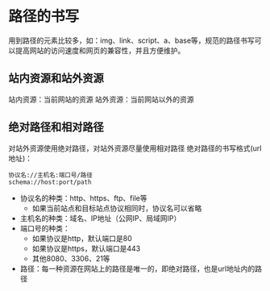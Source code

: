 # 路径的书写
用到路径的元素比较多，如：img、link、script、a、base等，规范的路径书写可以提高网站的访问速度和网页的兼容性，并且方便维护。

## 站内资源和站外资源
站内资源：当前网站的资源
站外资源：当前网站以外的资源

## 绝对路径和相对路径
对站外资源使用绝对路径，对站外资源尽量使用相对路径
绝对路径的书写格式(url地址)：
```
协议名://主机名:端口号/路径
schema://host:port/path 
```
- 协议名的种类：http、https、ftp、file等
    - 如果当前站点和目标站点协议相同时，协议名可以省略
- 主机名的种类：域名、IP地址（公网IP、局域网IP）
- 端口号的种类：
    - 如果协议是http，默认端口是80
    - 如果协议是https，默认端口是443
    - 其他8080、3306、21等
- 路径：每一种资源在网站上的路径是唯一的，即绝对路径，也是url地址内的路径